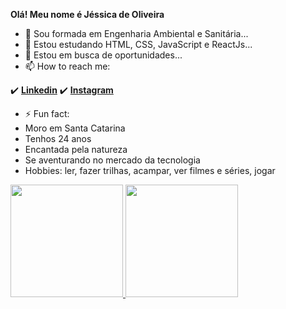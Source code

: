 **Olá! Meu nome é Jéssica de Oliveira**

- 🔭 Sou formada em Engenharia Ambiental e Sanitária...
- 🌱 Estou estudando HTML, CSS, JavaScript e ReactJs...
- 👯 Estou em busca de oportunidades...
- 📫 How to reach me:
 
 :heavy_check_mark: **[Linkedin](https://www.linkedin.com/in/jessica-de-oliveira/)**
 :heavy_check_mark: **[Instagram](https://www.instagram.com/jeh_deoliveira/)**

- ⚡ Fun fact: 
- Moro em Santa Catarina
- Tenhos 24 anos
- Encantada pela natureza
- Se aventurando no mercado da tecnologia
- Hobbies: ler, fazer trilhas, acampar, ver filmes e séries, jogar

<div>
 <a href="https://github.com/OliveiraJess">
  <img height="180em" src="https://github-readme-stats.versel.app/api?username=OliveiraJess&show_icons=true&theme=dracula&include_all_commits=true&count_private=true"/>
  <img height="180em" src="https://github-readme-stats.versel.app/api/top-langs/?username=OliveiraJess&layout=compact&langs_count=16&theme=dradula"/>
</div>


